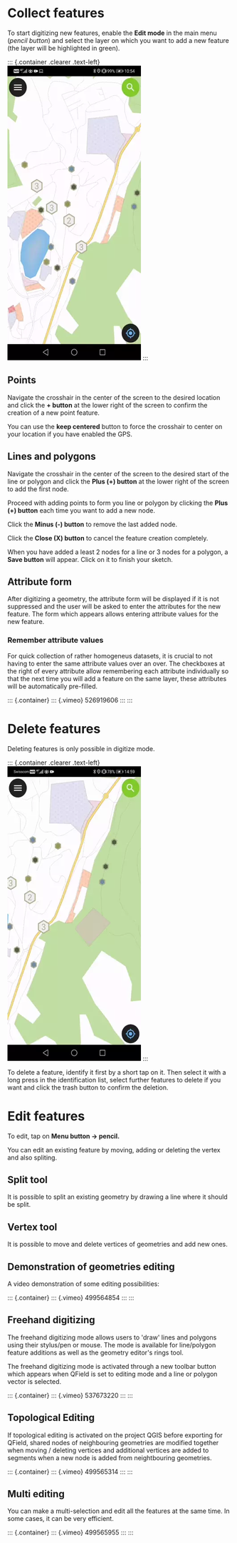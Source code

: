 Collect features
================

To start digitizing new features, enable the **Edit mode** in the main
menu (*pencil button*) and select the layer on which you want to add a
new feature (the layer will be highlighted in green).

::: {.container .clearer .text-left}
![](../assets/images/collect_features.webp)
:::

Points
------

Navigate the crosshair in the center of the screen to the desired
location and click the **+ button** at the lower right of the screen to
confirm the creation of a new point feature.

You can use the **keep centered** button to force the crosshair to
center on your location if you have enabled the GPS.

Lines and polygons
------------------

Navigate the crosshair in the center of the screen to the desired start
of the line or polygon and click the **Plus (+) button** at the lower
right of the screen to add the first node.

Proceed with adding points to form you line or polygon by clicking the
**Plus (+) button** each time you want to add a new node.

Click the **Minus (-) button** to remove the last added node.

Click the **Close (X) button** to cancel the feature creation
completely.

When you have added a least 2 nodes for a line or 3 nodes for a polygon,
a **Save button** will appear. Click on it to finish your sketch.

Attribute form
--------------

After digitizing a geometry, the attribute form will be displayed if it
is not suppressed and the user will be asked to enter the attributes for
the new feature. The form which appears allows entering attribute values
for the new feature.

### Remember attribute values

For quick collection of rather homogeneus datasets, it is crucial to not
having to enter the same attribute values over an over. The checkboxes
at the right of every attribute allow remembering each attribute
individually so that the next time you will add a feature on the same
layer, these attributes will be automatically pre-filled.

::: {.container}
::: {.vimeo}
526919606
:::
:::

Delete features
===============

Deleting features is only possible in digitize mode.

::: {.container .clearer .text-left}
![](../assets/images/delete_features.webp)
:::

To delete a feature, identify it first by a short tap on it. Then select
it with a long press in the identification list, select further features
to delete if you want and click the trash button to confirm the
deletion.

Edit features
=============

To edit, tap on **Menu button -\> pencil.**

You can edit an existing feature by moving, adding or deleting the
vertex and also spliting.

Split tool
----------

It is possible to split an existing geometry by drawing a line where it
should be split.

Vertex tool
-----------

It is possible to move and delete vertices of geometries and add new
ones.

Demonstration of geometries editing
-----------------------------------

A video demonstration of some editing possibilities:

::: {.container}
::: {.vimeo}
499564854
:::
:::

Freehand digitizing
-------------------

The freehand digitizing mode allows users to \'draw\' lines and polygons
using their stylus/pen or mouse. The mode is available for line/polygon
feature additions as well as the geometry editor\'s rings tool.

The freehand digitizing mode is activated through a new toolbar button
which appears when QField is set to editing mode and a line or polygon
vector is selected.

::: {.container}
::: {.vimeo}
537673220
:::
:::

Topological Editing
-------------------

If topological editing is activated on the project QGIS before exporting
for QField, shared nodes of neighbouring geometries are modified
together when moving / deleting vertices and additional vertices are
added to segments when a new node is added from neightbouring
geometries.

::: {.container}
::: {.vimeo}
499565314
:::
:::

Multi editing
-------------

You can make a multi-selection and edit all the features at the same
time. In some cases, it can be very efficient.

::: {.container}
::: {.vimeo}
499565955
:::
:::
